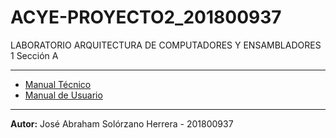 # ACYE-PROYECTO2_201800937
LABORATORIO ARQUITECTURA DE COMPUTADORES Y ENSAMBLADORES 1 Sección A
________

- [Manual Técnico](Documentacion/Tecnico.md)
- [Manual de Usuario](Documentacion/Usuario.md)




____
**Autor:**
José Abraham Solórzano Herrera - 201800937